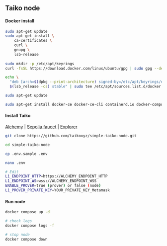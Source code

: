 ## Taiko node

#### Docker install

```bash
sudo apt-get update
sudo apt-get install \
    ca-certificates \
    curl \
    gnupg \
    lsb-release
    
sudo mkdir -p /etc/apt/keyrings
curl -fsSL https://download.docker.com/linux/ubuntu/gpg | sudo gpg --dearmor -o /etc/apt/keyrings/docker.gpg > /dev/null

echo \
  "deb [arch=$(dpkg --print-architecture) signed-by=/etc/apt/keyrings/docker.gpg] https://download.docker.com/linux/ubuntu \
  $(lsb_release -cs) stable" | sudo tee /etc/apt/sources.list.d/docker.list > /dev/null

sudo apt-get update

sudo apt-get install docker-ce docker-ce-cli containerd.io docker-compose-plugin
```

#### Install Taiko
[Alchemy](https://www.alchemy.com/) | [Sepolia faucet](https://sepoliafaucet.com/) | [Explorer](https://explorer.a2.taiko.xyz/)

```bash
git clone https://github.com/taikoxyz/simple-taiko-node.git

cd simple-taiko-node

cp .env.sample .env

nano .env

# Edit
L1_ENDPOINT_HTTP=https://ALCHEMY_ENDPOINT_HTTP
L1_ENDPOINT_WS=wss://ALCHEMY_ENDPOINT_WSS
ENABLE_PROVER=true (prover) or false (node)
L1_PROVER_PRIVATE_KEY=YOUR_PRIVATE_KEY_Metamask
```
#### Run node
```bash
docker compose up -d

# check logs
docker compose logs -f

# stop node
docker compose down
```
